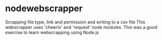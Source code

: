 # nodewebscrapper
Scrapping file type, link and permission and writing to a csv file
This webscrapper uses 'cheerio' and 'request' node modules.
This was a good exercise to learn webscrapping using Node.js
